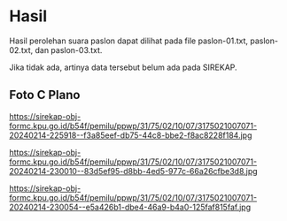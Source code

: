# Hasil

Hasil perolehan suara paslon dapat dilihat pada file paslon-01.txt, paslon-02.txt, dan paslon-03.txt.

Jika tidak ada, artinya data tersebut belum ada pada SIREKAP.

## Foto C Plano

https://sirekap-obj-formc.kpu.go.id/b54f/pemilu/ppwp/31/75/02/10/07/3175021007071-20240214-225918--f3a85eef-db75-44c8-bbe2-f8ac8228f184.jpg

https://sirekap-obj-formc.kpu.go.id/b54f/pemilu/ppwp/31/75/02/10/07/3175021007071-20240214-230010--83d5ef95-d8bb-4ed5-977c-66a26cfbe3d8.jpg

https://sirekap-obj-formc.kpu.go.id/b54f/pemilu/ppwp/31/75/02/10/07/3175021007071-20240214-230054--e5a426b1-dbe4-46a9-b4a0-125faf815faf.jpg
